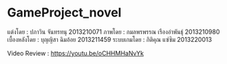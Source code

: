 # GameProject_novel
แต่งโดย : ปภาวิน จันทรทนุ 2013210071
ภาพโดย : กมลพรพรรณ เรืองอำพันธุ์ 2013210980
เบื้องหลังโดย : บุญญิสา ฉิมอ้อย 2013211459 
ระบบเกมโดย : กิติคุณ แซ่ซิม 2013220013

Video Review :  https://youtu.be/oCHHMHaNvYk
